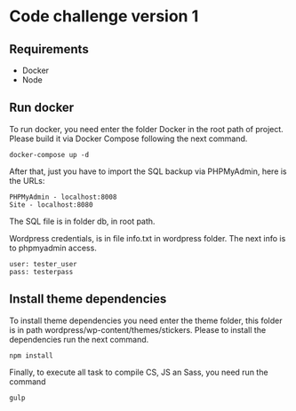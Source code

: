 # Code challenge version 1

## Requirements

* Docker
* Node

## Run docker

To run docker, you need enter the folder Docker in the root path of project. Please build it via Docker Compose following the next command.

```
docker-compose up -d
```

After that, just you have to import the SQL backup via PHPMyAdmin, here is the URLs:

```
PHPMyAdmin - localhost:8008
Site - localhost:8080
```

The SQL file is in folder db, in root path.

Wordpress credentials, is in file info.txt in wordpress folder. The next info is to phpmyadmin access.

```
user: tester_user
pass: testerpass

```

## Install theme dependencies

To install theme dependencies you need enter the theme folder, this folder is in path wordpress/wp-content/themes/stickers. Please to install the dependencies run the next command.

```
npm install
```

Finally, to execute all task to compile CS, JS an Sass, you need run the command

```
gulp
```
